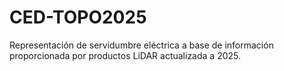 # CED-TOPO2025
Representación de servidumbre eléctrica a base de información proporcionada por productos LiDAR actualizada a 2025.
